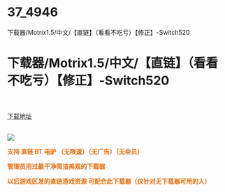 # 37_4946
下载器/Motrix1.5/中文/【直链】（看看不吃亏）【修正】-Switch520
# 下载器/Motrix1.5/中文/【直链】（看看不吃亏）【修正】-Switch520
 <br/></br>
[下载地址](https://www.switch520.cc/article/4946 "下载地址")
<br/></br>

<p><span style="color:#e36c09"><strong><img src="https://ae01.alicdn.com/kf/U849f36388c3544059bf4a46b6ef0aa565.jpg"></strong></span></p>
<p><span style="color:#e36c09"><strong>支持 直链 BT 电驴 （无限速）（无广告）（无会员）</strong></span></p>
<p><span style="color:#e36c09"><strong>管理员用过最干净简洁美观的下载器</strong></span></p>
<p style="text-align: justify"><span style="color:#e36c09"><strong>以后游戏区发的直链游戏资源 可配合此下载器（仅针对无下载器可用的人）</strong></span></p>
